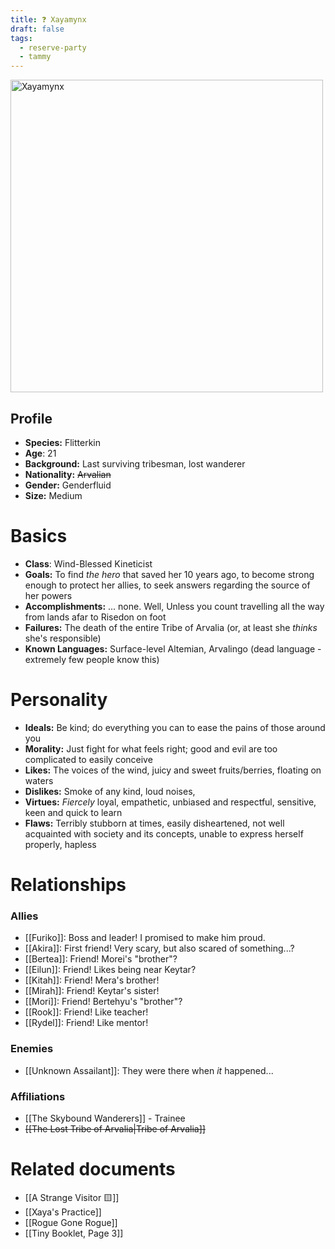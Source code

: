 ```yaml
---
title: ❓ Xayamynx
draft: false
tags:
  - reserve-party
  - tammy
---
```

<img src="/images/xayaprofile.png" height="500" alt="Xayamynx"> <br />
## Profile

- **Species:** Flitterkin
- **Age**: 21
- **Background:** Last surviving tribesman, lost wanderer
- **Nationality:** ~~Arvalian~~
- **Gender:** Genderfluid
- **Size:** Medium
# Basics

- **Class**: Wind-Blessed Kineticist
- **Goals:** To find *the hero* that saved her 10 years ago, to become strong enough to protect her allies, to seek answers regarding the source of her powers
- **Accomplishments:** ... none. Well, Unless you count travelling all the way from lands afar to Risedon on foot
- **Failures:** The death of the entire Tribe of Arvalia (or, at least she *thinks* she's responsible)
- **Known Languages:** Surface-level Altemian, Arvalingo (dead language - extremely few people know this)
# Personality

- **Ideals:** Be kind; do everything you can to ease the pains of those around you
- **Morality:** Just fight for what feels right; good and evil are too complicated to easily conceive
- **Likes:** The voices of the wind, juicy and sweet fruits/berries, floating on waters
- **Dislikes:** Smoke of any kind, loud noises, 
- **Virtues:** *Fiercely* loyal, empathetic, unbiased and respectful, sensitive, keen and quick to learn
- **Flaws:** Terribly stubborn at times, easily disheartened, not well acquainted with society and its concepts, unable to express herself properly, hapless
# Relationships

### Allies
- [[Furiko]]: Boss and leader! I promised to make him proud.
- [[Akira]]: First friend! Very scary, but also scared of something...?
- [[Bertea]]: Friend! Morei's "brother"?
- [[Eilun]]: Friend! Likes being near Keytar?
- [[Kitah]]: Friend! Mera's brother!
- [[Mirah]]: Friend! Keytar's sister!
- [[Mori]]: Friend! Bertehyu's "brother"?
- [[Rook]]: Friend! Like teacher!
- [[Rydel]]: Friend! Like mentor!
### Enemies
- [[Unknown Assailant]]: They were there when *it* happened...
###  Affiliations
- [[The Skybound Wanderers]] - Trainee
- ~~[[The Lost Tribe of Arvalia|Tribe of Arvalia]]~~
# Related documents

- [[A Strange Visitor 🟨]]
- [[Xaya's Practice]]
- [[Rogue Gone Rogue]]
- [[Tiny Booklet, Page 3]]